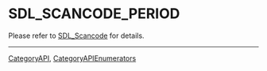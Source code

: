# SDL_SCANCODE_PERIOD

Please refer to [SDL_Scancode](SDL_Scancode) for details.

----
[CategoryAPI](CategoryAPI), [CategoryAPIEnumerators](CategoryAPIEnumerators)


